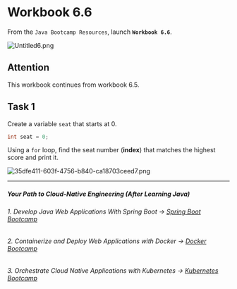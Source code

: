 # Workbook 6.6

From the `Java Bootcamp Resources`, launch **`Workbook 6.6`**.

![Untitled6.png](https://img-c.udemycdn.com/redactor/raw/article_lecture/2025-01-04_02-07-55-717b3897ce4bea09cd2be60b2f835696.png)

## Attention

This workbook continues from workbook 6.5.

## Task 1

Create a variable `seat` that starts at 0. 

```java
int seat = 0;
```
Using a `for` loop, find the seat number (**index**) that matches the highest score and print it.

![35dfe411-603f-4756-b840-ca18703ceed7.png](https://img-c.udemycdn.com/redactor/raw/article_lecture/2025-01-04_02-07-56-4e1a24de13e852e4801272b4ad0e3209.png)

----------
##### Your Path to Cloud-Native Engineering (After Learning Java)
###### 1. Develop Java Web Applications With Spring Boot → [Spring Boot Bootcamp](https://www.udemy.com/course/the-complete-spring-boot-development-bootcamp/?couponCode=SPRING_BOOTCAMP)
###### 2. Containerize and Deploy Web Applications with Docker → [Docker Bootcamp](https://www.udemy.com/course/docker-bootcamp-conquer-docker-with-real-world-projects/?couponCode=DOCKER_BOOTCAMP)
###### 3. Orchestrate Cloud Native Applications with Kubernetes → [Kubernetes Bootcamp](https://kubernetestraining.io/)